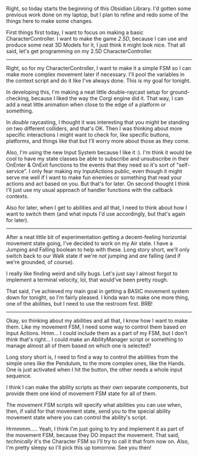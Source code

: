 Right, so today starts the beginning of this Obsidian Library. I'd gotten some previous work done on my laptop, but I plan to refine and redo some of the things here to make some changes.

First things first today, I want to focus on making a basic CharacterController. I want to make the game *2.5D*, because I can use and produce some neat 3D Models for it, I just think it might look nice. That all said, let's get programming on my 2.5D CharacterController.

---

Right, so for my CharacterController, I want to make it a simple FSM so I can make more complex movement later if necessary. I'll pool the variables in the context script and do it like I've always done. This is my goal for tonight.

In developing this, I'm making a neat little double-raycast setup for ground-checking, because I liked the way the Corgi engine did it. That way, I can add a neat little animation when close to the edge of a platform or something.

In *double* raycasting, I thought it was interesting that you might be standing on two different colliders, and that's OK. Then I was thinking about more specific interactions I might want to check for, like specific buttons, platforms, and things like that but I'll worry more about those as they come.

Also, I'm using the new Input System because I like it :). I'm think it would be cool to have my state classes be able to subscribe and unsubscribe in their OnEnter & OnExit functions to the events that they need so it's sort of "self-service". I only fear making my InputActions public, even though it might serve me well if I want to make fun enemies or something that read your actions and act based on you. But that's for later.
On second thought I think I'll just use my usual approach of handler functions with the callback contexts.

Also for later, when I get to abilities and all that, I need to think about how I want to switch them (and what inputs I'd use accordingly, but that's again for later).

---

After a neat little bit of experimentation getting a decent-feeling horizontal movement state going, I've decided to work on my Air state. I have a  Jumping and Falling boolean to help with these. Long story short, we'll only switch back to our Walk state if we're *not* jumping and *are* falling (and if we're grounded, of course).

I really like finding weird and silly bugs. Let's just say I almost forgot to implement a terminal velocity, lol, that would've been pretty rough.

That said, I've achieved my main goal in getting a BASIC movement system down for tonight, so I'm fairly pleased. I kinda wan to make one more thing, one of the abilities, but I need to use the restroom first. BRB!

---

Okay, so thinking about my abilities and all that, I know how I want to make them. Like my movement FSM, I need some way to control them based on Input Actions.
Hmm... I could include them as a part of my FSM, but I don't think that's right...
I could make an AbilityManager script or something to manage almost all of them based on which one is selected?

Long story short is, I need to find a way to control the abilities from the simple ones like the Pendulum, to the more complex ones, like the Hands. One is just activated when I hit the button, the other needs a whole input sequence.

I think I can make the ability scripts as their own separate components, but provide them one kind of movement FSM state for all of them.

The movement FSM scripts will specify what abilities you can use when, then, if valid for that movement state, send you to the special ability movement state where you can control the ability's script.

Hrmmmm..... Yeah, I think I'm just going to try and implement it as part of the movement FSM, because they DO impact the movement. That said, *technically* it's the Character FSM so I'll try to call it that from now on. Also, I'm pretty sleepy so I'll pick this up tomorrow. See you then!